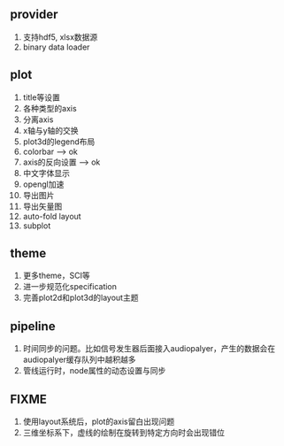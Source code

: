 ## provider
1. 支持hdf5, xlsx数据源
2. binary data loader

## plot
1. title等设置
2. 各种类型的axis
3. 分离axis
4. x轴与y轴的交换
5. plot3d的legend布局
6. colorbar --> ok
7. axis的反向设置 --> ok
8. 中文字体显示
9. opengl加速
10. 导出图片
11. 导出矢量图
12. auto-fold layout
13. subplot

## theme
1. 更多theme，SCI等
2. 进一步规范化specification
3. 完善plot2d和plot3d的layout主题

## pipeline
1. 时间同步的问题。比如信号发生器后面接入audiopalyer，产生的数据会在audiopalyer缓存队列中越积越多
2. 管线运行时，node属性的动态设置与同步

## FIXME
1. 使用layout系统后，plot的axis留白出现问题
2. 三维坐标系下，虚线的绘制在旋转到特定方向时会出现错位

